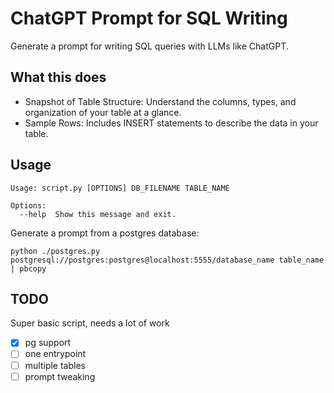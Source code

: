 # ChatGPT Prompt for SQL Writing

Generate a prompt for writing SQL queries with LLMs like ChatGPT.

## What this does

- Snapshot of Table Structure: Understand the columns, types, and organization of your table at a glance.
- Sample Rows: Includes INSERT statements to describe the data in your table.

## Usage

```
Usage: script.py [OPTIONS] DB_FILENAME TABLE_NAME

Options:
  --help  Show this message and exit.
```

Generate a prompt from a postgres database:

```shell
python ./postgres.py postgresql://postgres:postgres@localhost:5555/database_name table_name | pbcopy
```

## TODO

Super basic script, needs a lot of work

- [x] pg support
- [ ] one entrypoint
- [ ] multiple tables
- [ ] prompt tweaking
